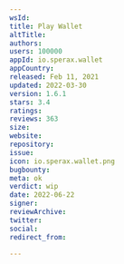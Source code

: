 ```yaml
---
wsId: 
title: Play Wallet
altTitle: 
authors: 
users: 100000
appId: io.sperax.wallet
appCountry: 
released: Feb 11, 2021
updated: 2022-03-30
version: 1.6.1
stars: 3.4
ratings: 
reviews: 363
size: 
website: 
repository: 
issue: 
icon: io.sperax.wallet.png
bugbounty: 
meta: ok
verdict: wip
date: 2022-06-22
signer: 
reviewArchive: 
twitter: 
social: 
redirect_from: 

---
```


